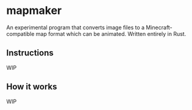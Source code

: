# mapmaker
An experimental program that converts image files to a Minecraft-compatible map format which can be animated. Written entirely in Rust.

## Instructions
WIP

## How it works
WIP

